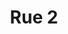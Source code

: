 ---
order: 16
thumbnail: /images/architects-and-developers/portfolio/rue-2/thumbnail.jpg
title: Rue 2
credit: IVB
slides:
  - image: /images/architects-and-developers/portfolio/rue-2/slide-1.jpg
    proportion: square
    type: image
---